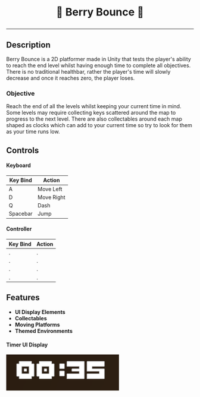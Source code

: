 # <p align=center> :grapes:  Berry Bounce  :strawberry:

---

## Description
Berry Bounce is a 2D platformer made in Unity that tests the player's ability to reach the end level whilst having enough time to complete all objectives. There is no traditional healthbar, rather the player's time will slowly decrease and once it reaches zero, the player loses. 

### Objective
Reach the end of all the levels whilst keeping your current time in mind. Some levels may require collecting keys scattered around the map to progress to the next level. There are also collectables around each map shaped as clocks which can add to your current time so try to look for them as your time runs low. 

## Controls

#### Keyboard

| Key Bind | Action |
| ----------- | ----------- |
| A | Move Left |
| D | Move Right |
| Q | Dash |
| Spacebar | Jump |

#### Controller

| Key Bind | Action |
| ----------- | ----------- |
| . | . |
| . | . |
| . | . |
| . | . |

## Features
- **UI Display Elements**
- **Collectables**
- **Moving Platforms**
- **Themed Environments**
#### Timer UI Display
![A screenshot showing the timer UI element in Berry Bounce](image.png)



